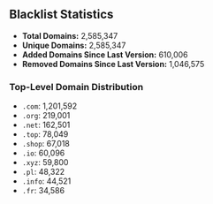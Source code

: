 ## Blacklist Statistics

- **Total Domains:** 2,585,347
- **Unique Domains:** 2,585,347
- **Added Domains Since Last Version:** 610,006
- **Removed Domains Since Last Version:** 1,046,575

### Top-Level Domain Distribution

-  `.com`: 1,201,592
-  `.org`: 219,001
-  `.net`: 162,501
-  `.top`: 78,049
-  `.shop`: 67,018
-  `.io`: 60,096
-  `.xyz`: 59,800
-  `.pl`: 48,322
-  `.info`: 44,521
-  `.fr`: 34,586
